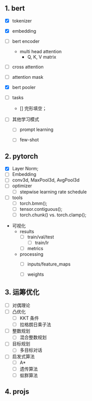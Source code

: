 

## 1. bert

- [x] tokenizer
- [x] embedding
- [ ] bert encoder
    - multi head attention
        - Q, K, V matrix
- [ ] cross attention
 
- [ ] attention mask
        
- [x] bert pooler 

- [ ] tasks
    - [] 完形填空；

- [ ] 其他学习模式
    - [ ] prompt learning
    - [ ] few-shot
    

## 2. pytorch

- [x] Layer Norm;
- [ ] Embedding
- [ ] conv3d, MaxPool3d, AvgPool3d
- [ ] optimizer
    - [ ] stepwise learning rate schedule
- [ ] tools
    - [ ] torch.bmm();
    - [ ] tensor.contiguous();
    - [ ] torch.chunk() vs. torch.clamp();

- 可视化
    - results
        - [ ] train/val/test
            - [ ] train/lr
        - [ ] metrics
    - processing
        - [ ] inputs/feature_maps
        - [ ] weights


## 3. 运筹优化

- [ ] 对偶理论
- [ ] 凸优化
    - [ ] KKT 条件
    - [ ] 拉格朗日乘子法 
- [ ] 整数规划
    - [ ] 混合整数规划
- [ ] 目标规划
    - [ ] 多目标对话
- [ ] 启发式算法
    - [ ] A*
    - [ ] 遗传算法
    - [ ] 蚁群算法

## 4. projs


